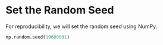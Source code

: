 # Set the Random Seed

For reproducibility, we will set the random seed using NumPy.

```python
np.random.seed(19680801)
```
